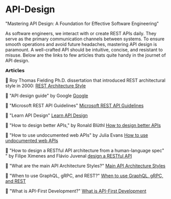 # API-Design
"Mastering API Design: A Foundation for Effective Software Engineering"

As software engineers, we interact with or create REST APIs daily. They serve as the primary communication channels between systems. To ensure smooth operations and avoid future headaches, mastering API design is paramount. A well-crafted API should be intuitive, concise, and resistant to misuse. Below are the links to few articles thats quite handy in the journet of API design.

𝗔𝗿𝘁𝗶𝗰𝗹𝗲𝘀

🔹 Roy Thomas Fielding Ph.D. dissertation that introduced REST architectural style in 2000: [REST Architecture Style](https://ics.uci.edu/~fielding/pubs/dissertation/fielding_dissertation.pdf)

🔹 "API design guide" by Google [Google](https://cloud.google.com/apis/design)

🔹 "Microsoft REST API Guidelines" [Microsoft REST API Guidelines](https://github.com/Microsoft/api-guidelines/blob/master/Guidelines.md)

🔹 "Learn API Design" [Learn API Design](https://github.com/dwyl/learn-api-design)

🔹 "How to design better APIs," by Ronald Blüthl [How to design better APIs](https://r.bluethl.net/how-to-design-better-apis)

🔹 "How to use undocumented web APIs" by Julia Evans [How to use undocumented web APIs](https://jvns.ca/blog/2022/03/10/how-to-use-undocumented-web-apis/)

🔹 "How to design a RESTful API architecture from a human-language spec" " by Filipe Ximenes and Flávio Juvenal [design a RESTful API](https://www.oreilly.com/content/how-to-design-a-restful-api-architecture-from-a-human-language-spec/)

🔹 "What are the main API Architecture Styles?" [Main API Architecture Styles](https://newsletter.techworld-with-milan.com/p/what-are-the-main-api-architecture)

🔹 "When to use GraphQL, gRPC, and REST?" [When to use GraphQL, gRPC, and REST](https://newsletter.techworld-with-milan.com/p/when-to-use-graphql-grpc-and-rest)

🔹 "What is API-First Development?" [What is API-First Development](https://newsletter.techworld-with-milan.com/p/what-is-api-first-development)
